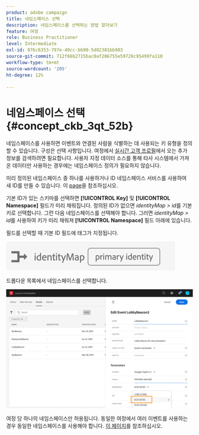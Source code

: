 ```yaml
---
product: adobe campaign
title: 네임스페이스 선택
description: 네임스페이스를 선택하는 방법 알아보기
feature: 여정
role: Business Practitioner
level: Intermediate
exl-id: 976c6353-797e-40cc-bb90-5d82381bb903
source-git-commit: 712f66b2715bac0af206755e59728c95499fa110
workflow-type: tm+mt
source-wordcount: '205'
ht-degree: 12%

---
```


# 네임스페이스 선택 {#concept_ckb_3qt_52b}

네임스페이스를 사용하면 이벤트와 연결된 사람을 식별하는 데 사용되는 키 유형을 정의할 수 있습니다. 구성은 선택 사항입니다. 여정에서 [실시간 고객 프로필](https://docs.adobe.com/content/help/ko-KR/experience-platform/profile/home.html)에서 오는 추가 정보를 검색하려면 필요합니다. 사용자 지정 데이터 소스를 통해 타사 시스템에서 가져온 데이터만 사용하는 경우에는 네임스페이스 정의가 필요하지 않습니다.

미리 정의된 네임스페이스 중 하나를 사용하거나 ID 네임스페이스 서비스를 사용하여 새 ID를 만들 수 있습니다. 이 [page](https://docs.adobe.com/content/help/ko-KR/experience-platform/identity/home.html)을 참조하십시오.

기본 ID가 있는 스키마를 선택하면 **[!UICONTROL Key]** 및 **[!UICONTROL Namespace]** 필드가 미리 채워집니다. 정의된 ID가 없으면 _identityMap > id_&#x200B;를 기본 키로 선택합니다. 그런 다음 네임스페이스를 선택해야 합니다. 그러면 _identityMap > id_&#x200B;를 사용하여 키가 미리 채워져 **[!UICONTROL Namespace]** 필드 아래에 있습니다.

필드를 선택할 때 기본 ID 필드에 태그가 지정됩니다.

![](../assets/primary-identity.png)


드롭다운 목록에서 네임스페이스를 선택합니다.

![](../assets/journey17.png)

여정 당 하나의 네임스페이스만 허용됩니다. 동일한 여정에서 여러 이벤트를 사용하는 경우 동일한 네임스페이스를 사용해야 합니다. [이 페이지](../building-journeys/journey.md)를 참조하십시오.
